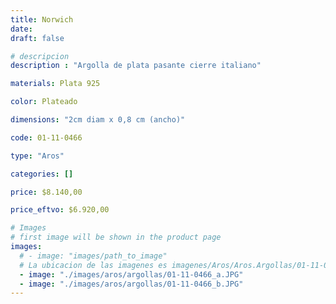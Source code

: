 ```yaml
---
title: Norwich
date: 
draft: false

# descripcion
description : "Argolla de plata pasante cierre italiano"

materials: Plata 925

color: Plateado

dimensions: "2cm diam x 0,8 cm (ancho)"

code: 01-11-0466

type: "Aros"

categories: []

price: $8.140,00

price_eftvo: $6.920,00

# Images
# first image will be shown in the product page
images:
  # - image: "images/path_to_image"
  # La ubicacion de las imagenes es imagenes/Aros/Aros.Argollas/01-11-0466-norwich
  - image: "./images/aros/argollas/01-11-0466_a.JPG"
  - image: "./images/aros/argollas/01-11-0466_b.JPG"
---
```

